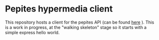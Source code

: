 # Pepites hypermedia client 

This repository hosts a client for the pepites API (can be found [here](https://github.com/Renaud8469/pepites-hypermedia-api) ).
This is a work in progress, at the "walking skeleton" stage so it starts with a simple express hello world. 


